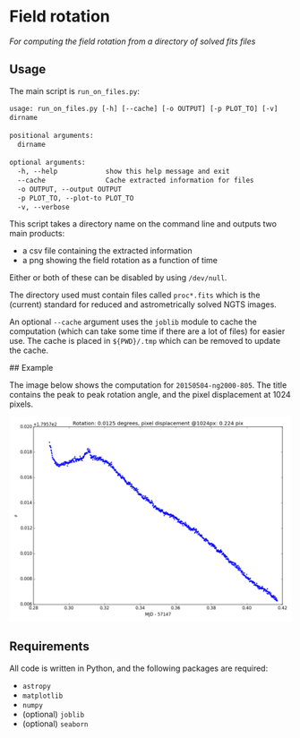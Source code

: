 # Field rotation

*For computing the field rotation from a directory of solved fits files*

## Usage

The main script is `run_on_files.py`:

```
usage: run_on_files.py [-h] [--cache] [-o OUTPUT] [-p PLOT_TO] [-v] dirname

positional arguments:
  dirname

optional arguments:
  -h, --help            show this help message and exit
  --cache               Cache extracted information for files
  -o OUTPUT, --output OUTPUT
  -p PLOT_TO, --plot-to PLOT_TO
  -v, --verbose
```

This script takes a directory name on the command line and outputs two main products:

* a csv file containing the extracted information
* a png showing the field rotation as a function of time

Either or both of these can be disabled by using `/dev/null`.

The directory used must contain files called `proc*.fits` which is the (current) standard for reduced and astrometrically solved NGTS images.

An optional `--cache` argument uses the `joblib` module to cache the computation (which can take some time if there are a lot of files) for easier use. The cache is placed in `${PWD}/.tmp` which can be removed to update the cache.

## Example

The image below shows the computation for `20150504-ng2000-805`. The title contains the peak to peak rotation angle, and the pixel displacement at 1024 pixels.

![Example field rotation image](images/20150504-ng2000-805.png)

## Requirements

All code is written in Python, and the following packages are required:

* `astropy`
* `matplotlib`
* `numpy`
* (optional) `joblib`
* (optional) `seaborn`